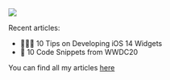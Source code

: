 <img src = "https://media.giphy.com/media/ObgDRh95r3OyvBrDxf/giphy.gif">

<!--
**francesc-o/francesc-o** is a ✨ _special_ ✨ repository because its `README.md` (this file) appears on your GitHub profile.
-->

Recent articles:
- 🧑🏼‍💻 10 Tips on Developing iOS 14 Widgets
- 🍏 10 Code Snippets from WWDC20

You can find all my articles [here](https://medium.com/@francesco_)
